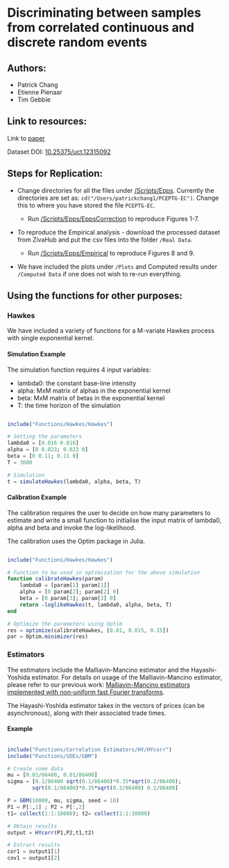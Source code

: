 # Discriminating between samples from correlated continuous and discrete random events

## Authors:
- Patrick Chang
- Etienne Pienaar
- Tim Gebbie

## Link to resources:

Link to [paper](https://arxiv.org/abs/2005.10568)

Dataset DOI: [10.25375/uct.12315092](https://zivahub.uct.ac.za/articles/Using_the_Epps_effect_to_detect_discrete_data_generating_processes_Dataset/12315092/1)

## Steps for Replication:
- Change directories for all the files under [/Scripts/Epps](https://github.com/CHNPAT005/PCEPTG-EC/tree/master/Scripts/Epps). Currently the directories are set as: `cd("/Users/patrickchang1/PCEPTG-EC")`. Change this to where you have stored the file `PCEPTG-EC`. 

	- Run [/Scripts/Epps/EppsCorrection](https://github.com/CHNPAT005/PCEPTG-EC/blob/master/Scripts/Epps/EppsCorrection) to reproduce Figures 1-7.
	
 - To reproduce the Empirical analysis - download the processed dataset from ZivaHub and put the csv files into the folder `/Real Data`.
 	- Run [/Scripts/Epps/Empirical](https://github.com/CHNPAT005/PCEPTG-EC/blob/master/Scripts/Epps/Empirical) to reproduce Figures 8 and 9.

- We have included the plots under `/Plots` and Computed results under `/Computed Data` if one does not wish to re-run everything.

## Using the functions for other purposes:
### Hawkes

We have included a variety of functions for a M-variate Hawkes process with single exponential kernel.

#### Simulation Example

The simulation function requires 4 input variables:
- lambda0: the constant base-line intensity
- alpha: MxM matrix of alphas in the exponential kernel
- beta: MxM matrix of betas in the exponential kernel
- T: the time horizon of the simulation

```julia

include("Functions/Hawkes/Hawkes")

# Setting the parameters
lambda0 = [0.016 0.016]
alpha = [0 0.023; 0.023 0]
beta = [0 0.11; 0.11 0]
T = 3600

# Simulation
t = simulateHawkes(lambda0, alpha, beta, T)

```

#### Calibration Example

The calibration requires the user to decide on how many parameters to estimate and write a small function to initialise the input matrix of lambda0, alpha and beta and invoke the log-likelihood.

The calibration uses the Optim package in Julia.

```julia

include("Functions/Hawkes/Hawkes")

# Function to be used in optimization for the above simulation
function calibrateHawkes(param)
    lambda0 = [param[1] param[1]]
    alpha = [0 param[2]; param[2] 0]
    beta = [0 param[3]; param[3] 0]
    return -loglikeHawkes(t, lambda0, alpha, beta, T)
end

# Optimize the parameters using Optim
res = optimize(calibrateHawkes, [0.01, 0.015, 0.15])
par = Optim.minimizer(res)

```

### Estimators

The estimators include the Malliavin-Mancino estimator and the Hayashi-Yoshida estimator.
For details on usage of the Malliavin-Mancino estimator, please refer to our previous work: [Malliavin-Mancino estimators implemented with non-uniform fast Fourier transforms](https://github.com/CHNPAT005/PCEPTG-MM-NUFFT).

The Hayashi-Yoshida estimator takes in the vectors of prices (can be asynchronous), along with their associated trade times.

#### Example

```julia

include("Functions/Correlation Estimators/HY/HYcorr")
include("Functions/SDEs/GBM")

# Create some data
mu = [0.01/86400, 0.01/86400]
sigma = [0.1/86400 sqrt(0.1/86400)*0.35*sqrt(0.2/86400);
        sqrt(0.1/86400)*0.35*sqrt(0.2/86400) 0.2/86400]

P = GBM(10000, mu, sigma, seed = 10)
P1 = P[:,1] ; P2 = P[:,2]
t1= collect(1:1:10000); t2= collect(1:1:10000)

# Obtain results
output = HYcorr(P1,P2,t1,t2)

# Extract results
cor1 = output1[1]
cov1 = output1[2]

```




